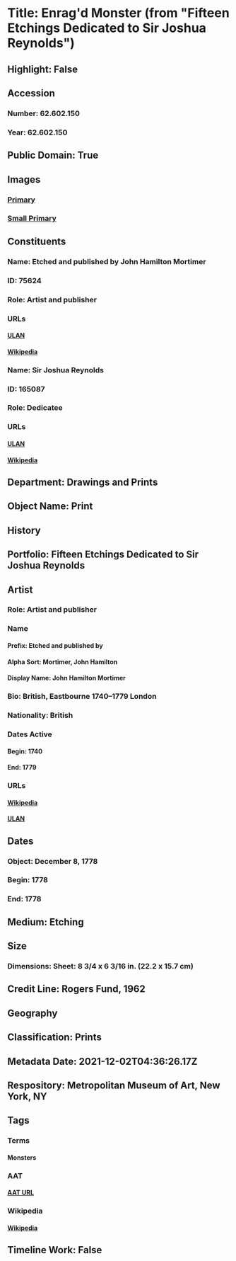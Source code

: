# Title: Enrag'd Monster (from "Fifteen Etchings Dedicated to Sir Joshua Reynolds")
## Highlight: False
## Accession
### Number: 62.602.150
### Year: 62.602.150
## Public Domain: True
## Images
### [Primary](https://images.metmuseum.org/CRDImages/dp/original/DP828489.jpg)
### [Small Primary](https://images.metmuseum.org/CRDImages/dp/web-large/DP828489.jpg)
## Constituents
### Name: Etched and published by John Hamilton Mortimer
### ID: 75624
### Role: Artist and publisher
### URLs
#### [ULAN](http://vocab.getty.edu/page/ulan/500015637)
#### [Wikipedia](https://www.wikidata.org/wiki/Q4208518)
### Name: Sir Joshua Reynolds
### ID: 165087
### Role: Dedicatee
### URLs
#### [ULAN](http://vocab.getty.edu/page/ulan/500004539)
#### [Wikipedia](https://www.wikidata.org/wiki/Q194402)
## Department: Drawings and Prints
## Object Name: Print
## History
## Portfolio: Fifteen Etchings Dedicated to Sir Joshua Reynolds
## Artist
### Role: Artist and publisher
### Name
#### Prefix: Etched and published by
#### Alpha Sort: Mortimer, John Hamilton
#### Display Name: John Hamilton Mortimer
### Bio: British, Eastbourne 1740–1779 London
### Nationality: British
### Dates Active
#### Begin: 1740
#### End: 1779
### URLs
#### [Wikipedia](https://www.wikidata.org/wiki/Q4208518)
#### [ULAN](http://vocab.getty.edu/page/ulan/500015637)
## Dates
### Object: December 8, 1778
### Begin: 1778
### End: 1778
## Medium: Etching
## Size
### Dimensions: Sheet: 8 3/4 x 6 3/16 in. (22.2 x 15.7 cm)
## Credit Line: Rogers Fund, 1962
## Geography
## Classification: Prints
## Metadata Date: 2021-12-02T04:36:26.17Z
## Respository: Metropolitan Museum of Art, New York, NY
## Tags
### Terms
#### Monsters
### AAT
#### [AAT URL](http://vocab.getty.edu/page/aat/300412118)
### Wikipedia
#### [Wikipedia]()
## Timeline Work: False